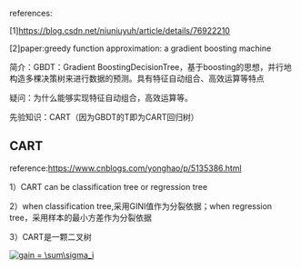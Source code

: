 references:

[1]https://blog.csdn.net/niuniuyuh/article/details/76922210

[2]paper:greedy function approximation: a gradient boosting machine

简介：GBDT：Gradient BoostingDecisionTree，基于boosting的思想，并行地构造多棵决策树来进行数据的预测。具有特征自动组合、高效运算等特点

疑问：为什么能够实现特征自动组合，高效运算等。

先验知识：CART（因为GBDT的T即为CART回归树）

## CART
reference:https://www.cnblogs.com/yonghao/p/5135386.html

1）CART can be classification tree or regression tree

2）when classification tree,采用GINI值作为分裂依据；when regression tree，采用样本的最小方差作为分裂依据

3）CART是一颗二叉树

<a href="https://www.codecogs.com/eqnedit.php?latex=gain&space;=&space;\sum\sigma_i" target="_blank"><img src="https://latex.codecogs.com/gif.latex?gain&space;=&space;\sum\sigma_i" title="gain = \sum\sigma_i" /></a>
